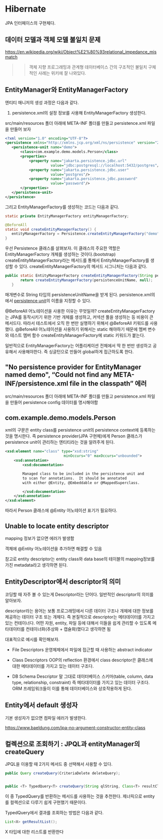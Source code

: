 # Hibernate

JPA 인터페이스의 구현체다.

## 데이터 모델과 객체 모델 불일치 문제

https://en.wikipedia.org/wiki/Object%E2%80%93relational_impedance_mismatch

>> 객체 지향 프로그래밍과 관계형 데이터베이스 간의 구조적인 불일치 구체적인 사례는 위키에 잘 나와있다.

## EntityManager와 EntityManagerFactory

엔티티 매니저의 생성 과정은 다음과 같다.

1. persistence.xml의 설정 정보를 사용해 EntityManagerFactory 생성한다.

 src/main/resources 폴더 아래에 META-INF 폴더를 만들고 persistence.xml 파일을 만들어 보자

 ```XML
<?xml version="1.0" encoding="UTF-8"?>
<persistence xmlns="http://xmlns.jcp.org/xml/ns/persistence" version="2.1">
    <persistence-unit name="demo">
        <class>com.example.demo.models.Person</class>
        <properties>
            <property name="jakarta.persistence.jdbc.url"
                      value="jdbc:postgresql://localhost:5432/postgres"/>
            <property name="jakarta.persistence.jdbc.user"
                      value="postgres"/>
            <property name="jakarta.persistence.jdbc.password"
                      value="password"/>
        </properties>
    </persistence-unit>
</persistence>
 ```

 그리고 EntityManagerFactory를 생성하는 코드는 다음과 같다.

 ```java
 static private EntityManagerFactory entityManagerFactory;

@BeforeAll
static void createEntityManagerFactory() {
    entityManagerFactory = Persistence.createEntityManagerFactory("demo");
}
 ```

 우선 Persistence 클래스를 살펴보자. 이 클래스의 주요한 역할은 EntityManagerFactory 개체를 생성하는 것이다.(bootstrap) createEntityManagerFactory라는 메서드를 통해서 EntityManagerFactory를 생성할 수 있다. createEntityManagerFactory의 메서드 시그니처는 다음과 같다.

 ```java
 public static EntityManagerFactory createEntityManagerFactory(String persistenceUnitName) {
        return createEntityManagerFactory(persistenceUnitName, null);
    }
 ```

 매개변수로 String 타입의 persistenceUnitName을 받게 된다. persistence.xml의 <persistence-unit name="demo">에서 [persistence unit](https://docs.oracle.com/middleware/1221/toplink/concepts/app_dev.htm#OTLCG94272)의 이름을 지정할 수 있다.

 @BeforeAll 어노테이션을 사용한 이유는 무엇일까? createEntityManagerFactory는 JPA를 동작시키기 위한 기반 개체를 생성하고, 커넥션 풀을 생성하는 등 비용이 큰 메서드다. 따라서 테스트에서 오직 한 번만 실행하기 위해서 @BeforeAll 키워드를 사용했다. @BeforeAll 어노테이션을 사용하기 위해서는 static 해야하기 때문에 멤버 변수와 테스트 멤버 함수 createEntityManagerFactory에 static 키워드가 붙는다.

 일반적으로 EntityManagerFactory는 어플리케이션 전체에서 딱 한 번만 생성하고 공유해서 사용해야한다. 즉 싱글턴으로 만들어 global하게 접근하도록 한다.

## "No persistence provider for EntityManager named demo", “Could not find any META-INF/persistence.xml file in the classpath” 에러

src/main/resources 폴더 아래에 META-INF 폴더를 만들고 persistence.xml 파일을 만들어 persistence config 데이터를 명시해야함

## <class>com.example.demo.models.Person</class>

xml의 <class>구문은 entity class를 persistence unit의 persistence context에 등록하는 것을 명시한다. 즉 persistence provider(JPA 구현체)에게 Person 클래스가 persistence unit이 관리하는 엔티티라는 것을 알려주게 된다.

```xml
<xsd:element name="class" type="xsd:string" 
                           minOccurs="0" maxOccurs="unbounded">
	<xsd:annotation>
		<xsd:documentation>

		Managed class to be included in the persistence unit and
		to scan for annotations.  It should be annotated 
		with either @Entity, @Embeddable or @MappedSuperclass.

		</xsd:documentation>
	</xsd:annotation>
</xsd:element>
```

따라서 Person 클래스에 @Entity 어노테이션 표기가 필요하다.

## Unable to locate entity descriptor

mapping 정보가 없으면 에러가 발생함

객체에 @Entity 어노테이션을 추가하면 해결할 수 있음

참고로 entity descriptor는 entity class와 data base의 테이블의 mapping정보를 가진 metadata라고 생각하면 된다.

## EntityDescriptor에서 descriptor의 의미

코딩할 때 자주 볼 수 있는게 Descriptor라는 단어다. 일반적인 descriptor의 의미를 알아보자.

descriptor라는 용어는 보통 프로그래밍에서 다른 데이터 구조나 개체에 대한 정보를 제공하는 데이터 구조 또는 개체다. 즉 본질적으로 descriptor는 메타데이터를 가지고 있는 컨테이너다. 어떤 자원, entity, 파일 등에 대해서 이들을 쉽게 관리할 수 있도록 메타데이터를 컨테이너화(추상화 + 캡슐화)했다고 생각하면 됨

대표적으로 예시를 확인해보자.

- File Descriptors
운영체제에서 파일에 접근할 때 사용하는 abstract indicator

- Class Descriptors
OOP의 reflection 환경에서 class descriptor은 클래스에 대한 메타데이터를 가지고 있는 데이터 구조다.

- DB Schema Descriptor
말 그대로 데이터베이스 스키마(table, column, data type, relationship, constraint) 즉 메타데이터를 가지고 있는 데이터 구조다. ORM 프레임워크들이 이를 통해 데이터베이스와 상호작용하게 된다.

## Entity에서 default 생성자

기본 생성자가 없으면 컴파일 에러가 발생한다.

https://www.baeldung.com/jpa-no-argument-constructor-entity-class

## 컬렉션으로 조회하기 : JPQL과 entityManager의 createQuery

JPQL을 이용할 때 2가지 메서드 중 선택해서 사용할 수 있다.

```java
public Query createQuery(CriteriaDelete deleteQuery);


public <T> TypedQuery<T> createQuery(String qlString, Class<T> resultClass);
```

이 중 TypedQuery를 반환하는 메서드를 사용하는 것을 추천한다. 제너릭으로 entity를 컬렉션으로 다루기 쉽게 구현했기 때문이다.

TypedQuery에서 결과를 조회하는 방법은 다음과 같다.

```java
List<X> getResultList();
```

X 타입에 대한 리스트를 반환한다